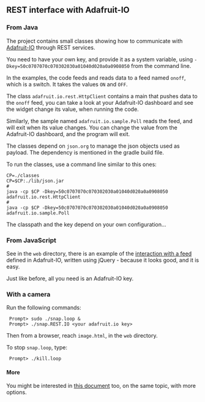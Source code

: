 ## REST interface with Adafruit-IO

### From Java

The project contains small classes showing how to communicate with [Adafruit-IO](https://io.adafruit.com) through
REST services.

You need to have your own key, and provide it as a system variable, using
`-Dkey=50c0707070c070302030a01040d020a0a0908050` from the command line.

In the examples, the code feeds and reads data to a feed named `onoff`, which is a switch. It takes the values `ON`
and `OFF`.

The class `adafruit.io.rest.HttpClient` contains a main that pushes data to the `onoff` feed, you can take a look at
 your Adafruit-IO dashboard and see the widget change its value, when running the code.

Similarly, the sample named `adafruit.io.sample.Poll` reads the feed, and will exit when its value changes.
 You can change the value from the Adafruit-IO dashboard, and the program will exit.

The classes depend on `json.org` to manage the json objects used as payload. The dependency is mentioned in the
gradle build file.

To run the classes, use a command line similar to this ones:
```
CP=./classes
CP=$CP:./lib/json.jar
#
java -cp $CP -Dkey=50c0707070c070302030a01040d020a0a0908050 adafruit.io.rest.HttpClient
#
java -cp $CP -Dkey=50c0707070c070302030a01040d020a0a0908050 adafruit.io.sample.Poll

```
The classpath and the key depend on your own configuration...

### From JavaScript
See in the `web` directory, there is an example of the [interaction with a feed](./web/index.html) defined in Adafruit-IO,
written using jQuery - because it looks good, and it is easy.

Just like before, all you need is an Adafruit-IO key.

### With a camera

Run the following commands:
```
 Prompt> sudo ./snap.loop &
 Prompt> ./snap.REST.IO <your adafruit.io key> 
```

Then from a browser, reach `image.html`, in the `web` directory.

To stop `snap.loop`, type:
```
 Prompt> ./kill.loop
```

#### More
You might be interested in [this document](../Monitor-Battery/README.md) too, on the same topic, with more options.
